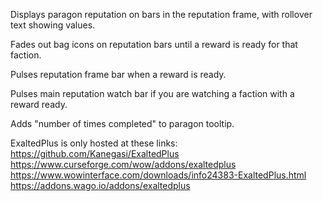 Displays paragon reputation on bars in the reputation frame, with rollover text showing values.

Fades out bag icons on reputation bars until a reward is ready for that faction.

Pulses reputation frame bar when a reward is ready.

Pulses main reputation watch bar if you are watching a faction with a reward ready.

Adds "number of times completed" to paragon tooltip.

ExaltedPlus is only hosted at these links:  
https://github.com/Kanegasi/ExaltedPlus  
https://www.curseforge.com/wow/addons/exaltedplus  
https://www.wowinterface.com/downloads/info24383-ExaltedPlus.html  
https://addons.wago.io/addons/exaltedplus  
